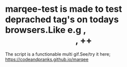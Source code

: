 # marqee-test is made to test deprached tag's on todays browsers.Like e.g <marqee>,<center>,<blitz> ++
The script is a functionable multi gif.See/try it here;
https://codeandpranks.github.io/marqee

